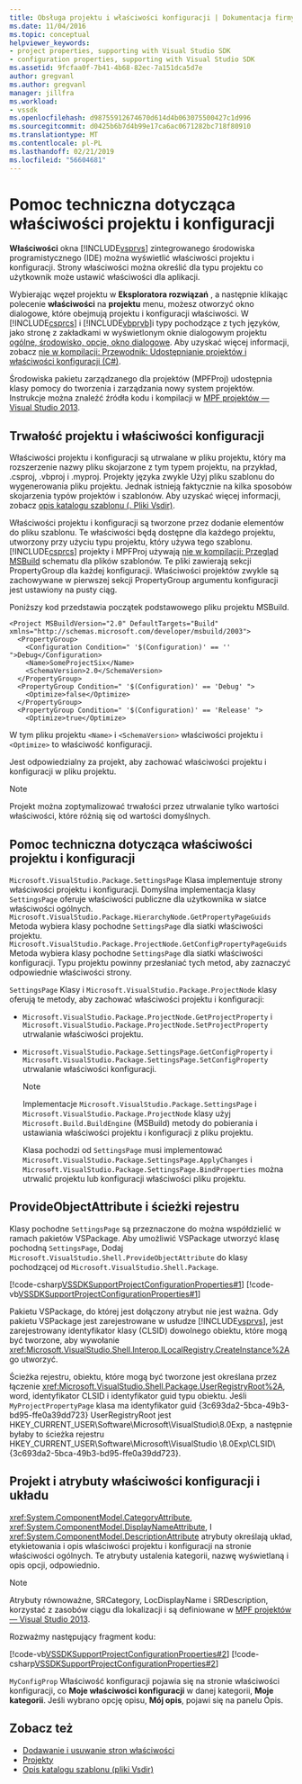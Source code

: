 ```yaml
---
title: Obsługa projektu i właściwości konfiguracji | Dokumentacja firmy Microsoft
ms.date: 11/04/2016
ms.topic: conceptual
helpviewer_keywords:
- project properties, supporting with Visual Studio SDK
- configuration properties, supporting with Visual Studio SDK
ms.assetid: 9fcfaa0f-7b41-4b68-82ec-7a151dca5d7e
author: gregvanl
ms.author: gregvanl
manager: jillfra
ms.workload:
- vssdk
ms.openlocfilehash: d98755912674670d614d4b063075500427c1d996
ms.sourcegitcommit: d0425b6b7d4b99e17ca6ac0671282bc718f80910
ms.translationtype: MT
ms.contentlocale: pl-PL
ms.lasthandoff: 02/21/2019
ms.locfileid: "56604681"
---
```

# <a name="support-for-project-and-configuration-properties"></a>Pomoc techniczna dotycząca właściwości projektu i konfiguracji
**Właściwości** okna [!INCLUDE[vsprvs](../../code-quality/includes/vsprvs_md.md)] zintegrowanego środowiska programistycznego (IDE) można wyświetlić właściwości projektu i konfiguracji. Strony właściwości można określić dla typu projektu co użytkownik może ustawić właściwości dla aplikacji.

 Wybierając węzeł projektu w **Eksploratora rozwiązań** , a następnie klikając polecenie **właściwości** na **projektu** menu, możesz otworzyć okno dialogowe, które obejmują projektu i konfiguracji właściwości. W [!INCLUDE[csprcs](../../data-tools/includes/csprcs_md.md)] i [!INCLUDE[vbprvb](../../code-quality/includes/vbprvb_md.md)]i typy pochodzące z tych języków, jako stronę z zakładkami w wyświetlonym oknie dialogowym projektu [ogólne, środowisko, opcje, okno dialogowe](../../ide/reference/general-environment-options-dialog-box.md). Aby uzyskać więcej informacji, zobacz [nie w kompilacji: Przewodnik: Udostępnianie projektów i właściwości konfiguracji (C#)](https://msdn.microsoft.com/library/d850d63b-25e2-4505-9f3d-eb038d7c1d0e).

 Środowiska pakietu zarządzanego dla projektów (MPFProj) udostępnia klasy pomocy do tworzenia i zarządzania nowy system projektów. Instrukcje można znaleźć źródła kodu i kompilacji w [MPF projektów — Visual Studio 2013](https://github.com/tunnelvisionlabs/MPFProj10).

## <a name="persistence-of-project-and-configuration-properties"></a>Trwałość projektu i właściwości konfiguracji
 Właściwości projektu i konfiguracji są utrwalane w pliku projektu, który ma rozszerzenie nazwy pliku skojarzone z tym typem projektu, na przykład, .csproj, .vbproj i .myproj. Projekty języka zwykle Użyj pliku szablonu do wygenerowania pliku projektu. Jednak istnieją faktycznie na kilka sposobów skojarzenia typów projektów i szablonów. Aby uzyskać więcej informacji, zobacz [opis katalogu szablonu (. Pliki Vsdir)](../../extensibility/internals/template-directory-description-dot-vsdir-files.md).

 Właściwości projektu i konfiguracji są tworzone przez dodanie elementów do pliku szablonu. Te właściwości będą dostępne dla każdego projektu, utworzony przy użyciu typu projektu, który używa tego szablonu. [!INCLUDE[csprcs](../../data-tools/includes/csprcs_md.md)] projekty i MPFProj używają [nie w kompilacji: Przegląd MSBuild](/previous-versions/visualstudio/visual-studio-2008/ms171452(v=vs.90)) schematu dla plików szablonów. Te pliki zawierają sekcji PropertyGroup dla każdej konfiguracji. Właściwości projektów zwykle są zachowywane w pierwszej sekcji PropertyGroup argumentu konfiguracji jest ustawiony na pusty ciąg.

 Poniższy kod przedstawia początek podstawowego pliku projektu MSBuild.

```
<Project MSBuildVersion="2.0" DefaultTargets="Build" xmlns="http://schemas.microsoft.com/developer/msbuild/2003">
  <PropertyGroup>
    <Configuration Condition=" '$(Configuration)' == '' ">Debug</Configuration>
    <Name>SomeProjectSix</Name>
    <SchemaVersion>2.0</SchemaVersion>
  </PropertyGroup>
  <PropertyGroup Condition=" '$(Configuration)' == 'Debug' ">
    <Optimize>false</Optimize>
  </PropertyGroup>
  <PropertyGroup Condition=" '$(Configuration)' == 'Release' ">
    <Optimize>true</Optimize>
```

 W tym pliku projektu `<Name>` i `<SchemaVersion>` właściwości projektu i `<Optimize>` to właściwość konfiguracji.

 Jest odpowiedzialny za projekt, aby zachować właściwości projektu i konfiguracji w pliku projektu.

> [!NOTE]
>  Projekt można zoptymalizować trwałości przez utrwalanie tylko wartości właściwości, które różnią się od wartości domyślnych.

## <a name="support-for-project-and-configuration-properties"></a>Pomoc techniczna dotycząca właściwości projektu i konfiguracji
 `Microsoft.VisualStudio.Package.SettingsPage` Klasa implementuje strony właściwości projektu i konfiguracji. Domyślna implementacja klasy `SettingsPage` oferuje właściwości publiczne dla użytkownika w siatce właściwości ogólnych. `Microsoft.VisualStudio.Package.HierarchyNode.GetPropertyPageGuids` Metoda wybiera klasy pochodne `SettingsPage` dla siatki właściwości projektu. `Microsoft.VisualStudio.Package.ProjectNode.GetConfigPropertyPageGuids` Metoda wybiera klasy pochodne `SettingsPage` dla siatki właściwości konfiguracji. Typu projektu powinny przesłaniać tych metod, aby zaznaczyć odpowiednie właściwości strony.

 `SettingsPage` Klasy i `Microsoft.VisualStudio.Package.ProjectNode` klasy oferują te metody, aby zachować właściwości projektu i konfiguracji:

- `Microsoft.VisualStudio.Package.ProjectNode.GetProjectProperty` i `Microsoft.VisualStudio.Package.ProjectNode.SetProjectProperty` utrwalanie właściwości projektu.

- `Microsoft.VisualStudio.Package.SettingsPage.GetConfigProperty` i `Microsoft.VisualStudio.Package.SettingsPage.SetConfigProperty` utrwalanie właściwości konfiguracji.

  > [!NOTE]
  >  Implementacje `Microsoft.VisualStudio.Package.SettingsPage` i `Microsoft.VisualStudio.Package.ProjectNode` klasy użyj `Microsoft.Build.BuildEngine` (MSBuild) metody do pobierania i ustawiania właściwości projektu i konfiguracji z pliku projektu.

  Klasa pochodzi od `SettingsPage` musi implementować `Microsoft.VisualStudio.Package.SettingsPage.ApplyChanges` i `Microsoft.VisualStudio.Package.SettingsPage.BindProperties` można utrwalić projektu lub konfiguracji właściwości pliku projektu.

## <a name="provideobjectattribute-and-registry-path"></a>ProvideObjectAttribute i ścieżki rejestru
 Klasy pochodne `SettingsPage` są przeznaczone do można współdzielić w ramach pakietów VSPackage. Aby umożliwić VSPackage utworzyć klasę pochodną `SettingsPage`, Dodaj `Microsoft.VisualStudio.Shell.ProvideObjectAttribute` do klasy pochodzącej od `Microsoft.VisualStudio.Shell.Package`.

 [!code-csharp[VSSDKSupportProjectConfigurationProperties#1](../../extensibility/internals/codesnippet/CSharp/support-for-project-and-configuration-properties_1.cs)]
 [!code-vb[VSSDKSupportProjectConfigurationProperties#1](../../extensibility/internals/codesnippet/VisualBasic/support-for-project-and-configuration-properties_1.vb)]

 Pakietu VSPackage, do której jest dołączony atrybut nie jest ważna. Gdy pakietu VSPackage jest zarejestrowane w usłudze [!INCLUDE[vsprvs](../../code-quality/includes/vsprvs_md.md)], jest zarejestrowany identyfikator klasy (CLSID) dowolnego obiektu, które mogą być tworzone, aby wywołanie <xref:Microsoft.VisualStudio.Shell.Interop.ILocalRegistry.CreateInstance%2A> go utworzyć.

 Ścieżka rejestru, obiektu, które mogą być tworzone jest określana przez łączenie <xref:Microsoft.VisualStudio.Shell.Package.UserRegistryRoot%2A>, word, identyfikator CLSID i identyfikator guid typu obiektu. Jeśli `MyProjectPropertyPage` klasa ma identyfikator guid {3c693da2-5bca-49b3-bd95-ffe0a39dd723} UserRegistryRoot jest HKEY_CURRENT_USER\Software\Microsoft\VisualStudio\8.0Exp, a następnie byłaby to ścieżka rejestru HKEY_CURRENT_USER\Software\Microsoft\VisualStudio \8.0Exp\CLSID\\{3c693da2-5bca-49b3-bd95-ffe0a39dd723}.

## <a name="project-and-configuration-property-attributes-and-layout"></a>Projekt i atrybuty właściwości konfiguracji i układu
 <xref:System.ComponentModel.CategoryAttribute>, <xref:System.ComponentModel.DisplayNameAttribute>, I <xref:System.ComponentModel.DescriptionAttribute> atrybuty określają układ, etykietowania i opis właściwości projektu i konfiguracji na stronie właściwości ogólnych. Te atrybuty ustalenia kategorii, nazwę wyświetlaną i opis opcji, odpowiednio.

> [!NOTE]
>  Atrybuty równoważne, SRCategory, LocDisplayName i SRDescription, korzystać z zasobów ciągu dla lokalizacji i są definiowane w [MPF projektów — Visual Studio 2013](https://github.com/tunnelvisionlabs/MPFProj10).

 Rozważmy następujący fragment kodu:

 [!code-vb[VSSDKSupportProjectConfigurationProperties#2](../../extensibility/internals/codesnippet/VisualBasic/support-for-project-and-configuration-properties_2.vb)]
 [!code-csharp[VSSDKSupportProjectConfigurationProperties#2](../../extensibility/internals/codesnippet/CSharp/support-for-project-and-configuration-properties_2.cs)]

 `MyConfigProp` Właściwość konfiguracji pojawia się na stronie właściwości konfiguracji, co **Moje właściwości konfiguracji** w danej kategorii, **Moje kategorii**. Jeśli wybrano opcję opisu, **Mój opis**, pojawi się na panelu Opis.

## <a name="see-also"></a>Zobacz też
- [Dodawanie i usuwanie stron właściwości](../../extensibility/adding-and-removing-property-pages.md)
- [Projekty](../../extensibility/internals/projects.md)
- [Opis katalogu szablonu (pliki Vsdir)](../../extensibility/internals/template-directory-description-dot-vsdir-files.md)
